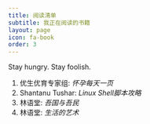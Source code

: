 ```yaml
---
title: 阅读清单
subtitle: 我正在阅读的书籍
layout: page
icon: fa-book
order: 3
---
```


Stay hungry. Stay foolish.

1. 优生优育专家组: *怀孕每天一页*
2. Shantanu Tushar: *Linux Shell脚本攻略*
3. 林语堂: *吾国与吾民*
4. 林语堂: *生活的艺术*